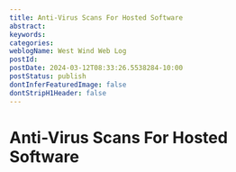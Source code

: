 ```yaml
---
title: Anti-Virus Scans For Hosted Software
abstract: 
keywords: 
categories: 
weblogName: West Wind Web Log
postId: 
postDate: 2024-03-12T08:33:26.5538284-10:00
postStatus: publish
dontInferFeaturedImage: false
dontStripH1Header: false
---
```

# Anti-Virus Scans For Hosted Software